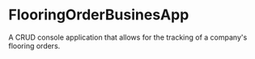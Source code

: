 # FlooringOrderBusinesApp
A CRUD console application that allows for the tracking of a company's flooring orders.
